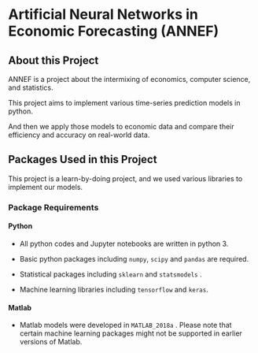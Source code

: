 # Artificial Neural Networks in Economic Forecasting (ANNEF)

## About this Project

ANNEF is a project about the intermixing of economics, computer science, and statistics.

This project aims to implement various time-series prediction models in python.

And then we apply those models to economic data and compare their efficiency and accuracy on real-world data.


## Packages Used in this Project
This project is a learn-by-doing project, and we used various libraries to implement our models.

### Package Requirements

#### Python

* All python codes and Jupyter notebooks are written in python 3.

* Basic python packages including `numpy`,  `scipy` and `pandas` are required.
* Statistical packages including `sklearn` and `statsmodels` .
* Machine learning libraries including `tensorflow` and `keras`.

#### Matlab

* Matlab models were developed in `MATLAB_2018a` . Please note that certain machine learning packages might not be supported in earlier versions of Matlab.